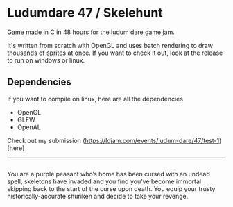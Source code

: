 # Ludumdare 47 / Skelehunt
Game made in C in 48 hours for the ludum dare game jam.

It's written from scratch with OpenGL and uses batch rendering to draw thousands of sprites at once.
If you want to check it out, look at the release to run on windows or linux.

## Dependencies
If you want to compile on linux, here are all the dependencies
- OpenGL
- GLFW
- OpenAL

Check out my submission (https://ldjam.com/events/ludum-dare/47/test-1)[here]

---

[![]()](https://www.youtube.com/watch?v=2ddJIBizHbQ)

You are a purple peasant who’s home has been cursed with an undead spell, skeletons have invaded and you find you’ve become immortal skipping back to the start of the curse upon death. You equip your trusty historically-accurate shuriken and decide to take your revenge.
